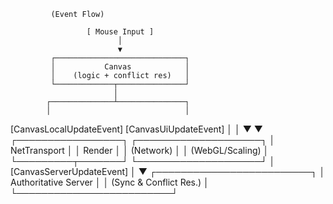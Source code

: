              (Event Flow)
                
                     [ Mouse Input ]
                            │
                            ▼
             ┌─────────────────────────────┐
             │           Canvas            │
             │    (logic + conflict res)   │
             └─────────────┬───────────────┘
                           │
            ┌──────────────┴───────────────┐
            │                              │
[CanvasLocalUpdateEvent]       [CanvasUiUpdateEvent]
            │                              │
            ▼                              ▼
   ┌─────────────────┐            ┌────────────────────┐
   │  NetTransport   │            │      Render        │
   │   (Network)     │            │  (WebGL/Scaling)   │
   └─────────┬───────┘            └────────────────────┘
             │
   [CanvasServerUpdateEvent]
             │
             ▼
   ┌─────────────────────────┐
   │   Authoritative Server  │
   │ (Sync & Conflict Res.)  │
   └─────────────────────────┘
